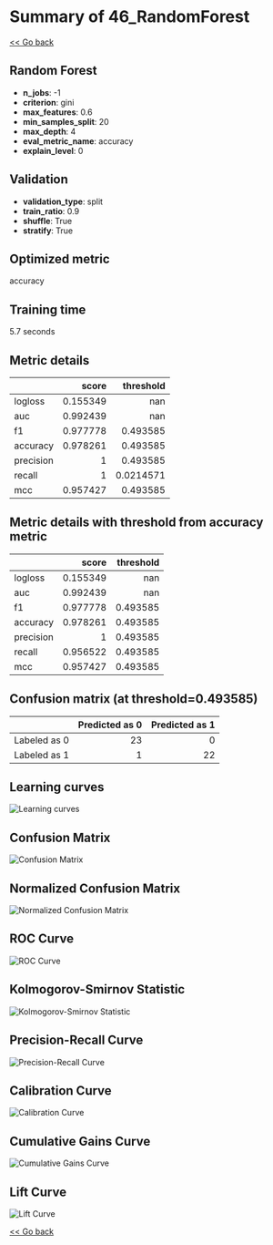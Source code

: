 # Summary of 46_RandomForest

[<< Go back](../README.md)


## Random Forest
- **n_jobs**: -1
- **criterion**: gini
- **max_features**: 0.6
- **min_samples_split**: 20
- **max_depth**: 4
- **eval_metric_name**: accuracy
- **explain_level**: 0

## Validation
 - **validation_type**: split
 - **train_ratio**: 0.9
 - **shuffle**: True
 - **stratify**: True

## Optimized metric
accuracy

## Training time

5.7 seconds

## Metric details
|           |    score |   threshold |
|:----------|---------:|------------:|
| logloss   | 0.155349 | nan         |
| auc       | 0.992439 | nan         |
| f1        | 0.977778 |   0.493585  |
| accuracy  | 0.978261 |   0.493585  |
| precision | 1        |   0.493585  |
| recall    | 1        |   0.0214571 |
| mcc       | 0.957427 |   0.493585  |


## Metric details with threshold from accuracy metric
|           |    score |   threshold |
|:----------|---------:|------------:|
| logloss   | 0.155349 |  nan        |
| auc       | 0.992439 |  nan        |
| f1        | 0.977778 |    0.493585 |
| accuracy  | 0.978261 |    0.493585 |
| precision | 1        |    0.493585 |
| recall    | 0.956522 |    0.493585 |
| mcc       | 0.957427 |    0.493585 |


## Confusion matrix (at threshold=0.493585)
|              |   Predicted as 0 |   Predicted as 1 |
|:-------------|-----------------:|-----------------:|
| Labeled as 0 |               23 |                0 |
| Labeled as 1 |                1 |               22 |

## Learning curves
![Learning curves](learning_curves.png)
## Confusion Matrix

![Confusion Matrix](confusion_matrix.png)


## Normalized Confusion Matrix

![Normalized Confusion Matrix](confusion_matrix_normalized.png)


## ROC Curve

![ROC Curve](roc_curve.png)


## Kolmogorov-Smirnov Statistic

![Kolmogorov-Smirnov Statistic](ks_statistic.png)


## Precision-Recall Curve

![Precision-Recall Curve](precision_recall_curve.png)


## Calibration Curve

![Calibration Curve](calibration_curve_curve.png)


## Cumulative Gains Curve

![Cumulative Gains Curve](cumulative_gains_curve.png)


## Lift Curve

![Lift Curve](lift_curve.png)



[<< Go back](../README.md)
